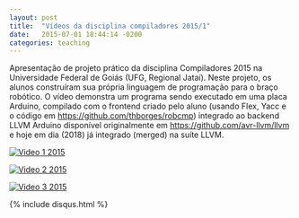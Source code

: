 ```yaml
---
layout: post
title:  "Vídeos da disciplina compiladores 2015/1"
date:   2015-07-01 18:44:14 -0200
categories: teaching 
---
```


Apresentação de projeto prático da disciplina Compiladores 2015 na Universidade Federal de Goiás (UFG, Regional Jataí). Neste projeto, os alunos construíram sua própria linguagem de programação para o braço robótico. O vídeo demonstra um programa sendo executado em uma placa Arduino, compilado com o frontend criado pelo aluno (usando Flex, Yacc e o código em <https://github.com/thborges/robcmp>) integrado ao backend LLVM Arduino disponível originalmente em <https://github.com/avr-llvm/llvm> e hoje em dia (2018) já integrado (merged) na suíte LLVM.

[![Video 1 2015](https://img.youtube.com/vi/N4Rxfpfs7k0/0.jpg)](https://www.youtube.com/watch?v=N4Rxfpfs7k0)

[![Video 2 2015](https://img.youtube.com/vi/YoPKFKp7MBE/0.jpg)](https://www.youtube.com/watch?v=YoPKFKp7MBE)

[![Video 3 2015](https://img.youtube.com/vi/PuXYiVzmQs4/0.jpg)](https://www.youtube.com/watch?v=PuXYiVzmQs4)

{% include disqus.html %}
